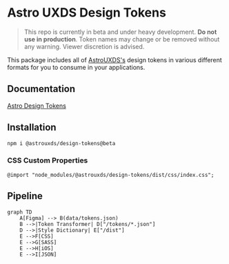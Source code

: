 # Astro UXDS Design Tokens

> This repo is currently in beta and under heavy development. **Do not use in production**. Token names may change or be removed without any warning. Viewer discretion is advised.

This package includes all of [AstroUXDS's](https://www.astrouxds.com/) design tokens in various different formats for you to consume in your applications.

## Documentation

[Astro Design Tokens](https://next.astrouxds.org/design-tokens/getting-started/)

## Installation

`npm i @astrouxds/design-tokens@beta`

### CSS Custom Properties

`@import "node_modules/@astrouxds/design-tokens/dist/css/index.css";`

## Pipeline

```mermaid
graph TD
    A[Figma] --> B(data/tokens.json)
    B -->|Token Transformer| D["/tokens/*.json"]
    D -->|Style Dictionary| E["/dist"]
    E -->F[CSS]
    E -->G[SASS]
    E -->H[iOS]
    E -->I[JSON]
```
